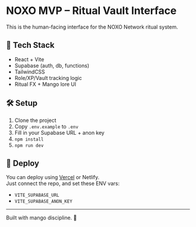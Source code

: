 # NOXO MVP – Ritual Vault Interface

This is the human-facing interface for the NOXO Network ritual system.

## 🧪 Tech Stack
- React + Vite
- Supabase (auth, db, functions)
- TailwindCSS
- Role/XP/Vault tracking logic
- Ritual FX + Mango lore UI

## 🛠 Setup

1. Clone the project  
2. Copy `.env.example` to `.env`  
3. Fill in your Supabase URL + anon key  
4. `npm install`  
5. `npm run dev`

## 🚀 Deploy

You can deploy using [Vercel](https://vercel.com) or Netlify.  
Just connect the repo, and set these ENV vars:

- `VITE_SUPABASE_URL`
- `VITE_SUPABASE_ANON_KEY`

---

Built with mango discipline. 🍋